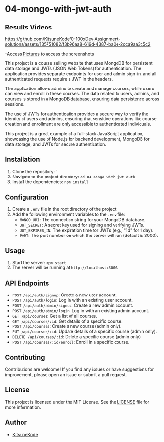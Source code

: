 # 04-mongo-with-jwt-auth

## Results Videos
https://github.com/KitsuneKode/0-100xDev-Assignment-solutions/assets/135751082/f3b96aa8-619d-4387-ba0e-2cca9aa3c5c2

 
-Access [Pictures](./Pictures) to access the screenshots


This project is a course selling website that uses MongoDB for persistent data storage and JWTs (JSON Web Tokens) for authentication. The application provides separate endpoints for user and admin sign-in, and all authenticated requests require a JWT in the headers.

The application allows admins to create and manage courses, while users can view and enroll in these courses. The data related to users, admins, and courses is stored in a MongoDB database, ensuring data persistence across sessions.

The use of JWTs for authentication provides a secure way to verify the identity of users and admins, ensuring that sensitive operations like course creation and enrollment are only accessible to authenticated individuals.

This project is a great example of a full-stack JavaScript application, showcasing the use of Node.js for backend development, MongoDB for data storage, and JWTs for secure authentication.
## Installation

1. Clone the repository: `
2. Navigate to the project directory: `cd 04-mongo-with-jwt-auth`
3. Install the dependencies: `npm install`

## Configuration

1. Create a `.env` file in the root directory of the project.
2. Add the following environment variables to the `.env` file:
    - `MONGO_URI`: The connection string for your MongoDB database.
    - `JWT_SECRET`: A secret key used for signing and verifying JWTs.
    - `JWT_EXPIRES_IN`: The expiration time for JWTs (e.g., "1d" for 1 day).
    - `PORT`: The port number on which the server will run (default is 3000).

## Usage

1. Start the server: `npm start`
2. The server will be running at `http://localhost:3000`.

## API Endpoints

- `POST /api/auth/signup`: Create a new user account.
- `POST /api/auth/login`: Log in with an existing user account.
- `POST /api/auth/admin/signup`: Create a new admin account.
- `POST /api/auth/admin/login`: Log in with an existing admin account.
- `GET /api/courses`: Get a list of all courses.
- `GET /api/courses/:id`: Get details of a specific course.
- `POST /api/courses`: Create a new course (admin only).
- `PUT /api/courses/:id`: Update details of a specific course (admin only).
- `DELETE /api/courses/:id`: Delete a specific course (admin only).
- `POST /api/courses/:id/enroll`: Enroll in a specific course.

## Contributing

Contributions are welcome! If you find any issues or have suggestions for improvement, please open an issue or submit a pull request.

## License

This project is licensed under the MIT License. See the [LICENSE](LICENSE) file for more information.

## Author

- [KitsuneKode](https://github.com/KitsuneKode)
